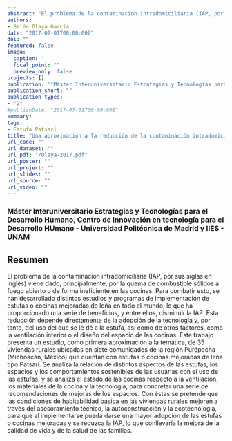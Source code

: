 ```yaml
---
abstract: "El problema de la contaminación intradomiciliaria (IAP, por sus siglas en inglés) viene dado, principalmente, por la quema de combustible sólidos a fuego abierto o de forma ineficiente en las cocinas. Para combatir esto, se han desarrollado distintos estudios y programas de implementación de estufas o cocinas mejoradas de leña en todo el mundo, lo que ha proporcionado una serie de beneficios, y entre ellos, disminuir la IAP. Esta reducción depende directamente de la adopción de la tecnología y, por tanto, del uso del que se le dé a la estufa, así como de otros factores, como la ventilación interior o el diseño del espacio de las cocinas. Este trabajo presenta un estudio, como primera aproximación a la temática, de 35 viviendas rurales ubicadas en siete comunidades de la región Purépecha (Michoacán, México) que cuentan con estufas o cocinas mejoradas de leña tipo Patsari. Se analiza la relación de distintos aspectos de las estufas, los espacios y los comportamientos sostenibles de las usuarias con el uso de las estufas; y se analiza el estado de las cocinas respecto a la ventilación, los materiales de la cocina y la tecnología, para concretar una serie de recomendaciones de mejoras de los espacios. Con éstas se pretende que las condiciones de habitabilidad básica en las viviendas rurales mejoren a través del asesoramiento técnico, la autoconstrucción y la ecotecnología, para que al implementarse pueda darse una mayor adopción de las estufas o cocinas mejoradas y se reduzca la IAP, lo que conllevaría la mejora de la calidad de vida y de la salud de las familias."
authors:
- Belén Olaya García 
date: "2017-07-01T00:00:00Z"
doi: ""
featured: false
image:
  caption: ''
  focal_point: ""
  preview_only: false
projects: []
publication: '*Máster Interuniversitario Estrategias y Tecnologías para el Desarrollo Humano*'
publication_short: ""
publication_types:
- "2"
#publishDate: "2017-07-01T00:00:00Z"
summary: 
tags:
- Estufa Patsari
title: "Una aproximación a la reducción de la contaminación intradomiciliaria a través de la mejora de la habitabilidad básica"
url_code: ""
url_dataset: ""
url_pdf: "/Olaya-2017.pdf"
url_poster: ""
url_project: ""
url_slides: ""
url_source: ""
url_video: ""
---
```

### Máster Interuniversitario Estrategias y Tecnologías para el Desarrollo Humano, Centro de Innovación en tecnología para el Desarrollo HUmano - Universidad Politécnica de Madrid y IIES - UNAM

## Resumen
El problema de la contaminación intradomiciliaria (IAP, por sus siglas en inglés) viene dado, principalmente, por la quema de combustible sólidos a fuego abierto o de forma ineficiente en las cocinas. Para combatir esto, se han desarrollado distintos estudios y programas de implementación de estufas o cocinas mejoradas de leña en todo el mundo, lo que ha proporcionado una serie de beneficios, y entre ellos, disminuir la IAP. Esta reducción depende directamente de la adopción de la tecnología y, por tanto, del uso del que se le dé a la estufa, así como de otros factores, como la ventilación interior o el diseño del espacio de las cocinas. Este trabajo presenta un estudio, como primera aproximación a la temática, de 35 viviendas rurales ubicadas en siete comunidades de la región Purépecha (Michoacán, México) que cuentan con estufas o cocinas mejoradas de leña tipo Patsari. Se analiza la relación de distintos aspectos de las estufas, los espacios y los comportamientos sostenibles de las usuarias con el uso de las estufas; y se analiza el estado de las cocinas respecto a la ventilación, los materiales de la cocina y la tecnología, para concretar una serie de recomendaciones de mejoras de los espacios. Con éstas se pretende que las condiciones de habitabilidad básica en las viviendas rurales mejoren a través del asesoramiento técnico, la autoconstrucción y la ecotecnología, para que al implementarse pueda darse una mayor adopción de las estufas o cocinas mejoradas y se reduzca la IAP, lo que conllevaría la mejora de la calidad de vida y de la salud de las familias.